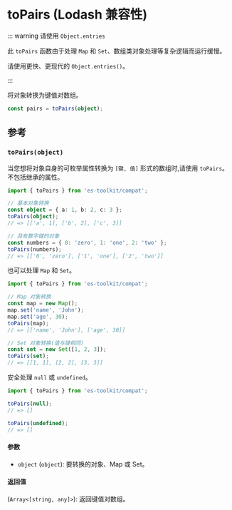 # toPairs (Lodash 兼容性)

::: warning 请使用 `Object.entries`

此 `toPairs` 函数由于处理 `Map` 和 `Set`、数组类对象处理等复杂逻辑而运行缓慢。

请使用更快、更现代的 `Object.entries()`。

:::

将对象转换为键值对数组。

```typescript
const pairs = toPairs(object);
```

## 参考

### `toPairs(object)`

当您想将对象自身的可枚举属性转换为 `[键, 值]` 形式的数组时,请使用 `toPairs`。不包括继承的属性。

```typescript
import { toPairs } from 'es-toolkit/compat';

// 基本对象转换
const object = { a: 1, b: 2, c: 3 };
toPairs(object);
// => [['a', 1], ['b', 2], ['c', 3]]

// 具有数字键的对象
const numbers = { 0: 'zero', 1: 'one', 2: 'two' };
toPairs(numbers);
// => [['0', 'zero'], ['1', 'one'], ['2', 'two']]
```

也可以处理 `Map` 和 `Set`。

```typescript
import { toPairs } from 'es-toolkit/compat';

// Map 对象转换
const map = new Map();
map.set('name', 'John');
map.set('age', 30);
toPairs(map);
// => [['name', 'John'], ['age', 30]]

// Set 对象转换(值与键相同)
const set = new Set([1, 2, 3]);
toPairs(set);
// => [[1, 1], [2, 2], [3, 3]]
```

安全处理 `null` 或 `undefined`。

```typescript
import { toPairs } from 'es-toolkit/compat';

toPairs(null);
// => []

toPairs(undefined);
// => []
```

#### 参数

- `object` (`object`): 要转换的对象、Map 或 Set。

#### 返回值

(`Array<[string, any]>`): 返回键值对数组。
